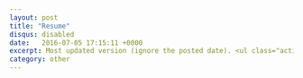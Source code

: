 ```yaml
---
layout: post
title: "Resume"
disqus: disabled
date:   2016-07-05 17:15:11 +0000
excerpt: Most updated version (ignore the posted date). <ul class="actions"> <li><a href="https://drive.google.com/file/d/1rBUGHXzU5ecRIjjRTtp1lVof3LhKuYxd/view?usp=sharing" class="button">Download</a></li> </ul>
category: other
---
```


